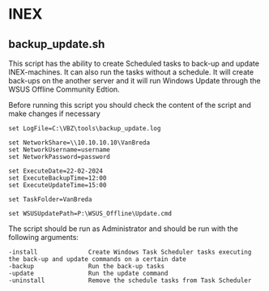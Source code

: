 # INEX

## backup_update.sh
This script has the ability to create Scheduled tasks to back-up and update INEX-machines.
It can also run the tasks without a schedule. It will create back-ups on the another server and it will run Windows Update through the WSUS Offline Community Edtion.

Before running this script you should check the content of the script and make changes if necessary
```
set LogFile=C:\VBZ\tools\backup_update.log

set NetworkShare=\\10.10.10.10\VanBreda
set NetworkUsername=username
set NetworkPassword=password

set ExecuteDate=22-02-2024
set ExecuteBackupTime=12:00
set ExecuteUpdateTime=15:00

set TaskFolder=VanBreda

set WSUSUpdatePath=P:\WSUS_Offline\Update.cmd
```

The script should be run as Administrator and should be run with the following arguments:
```
-install              Create Windows Task Scheduler tasks executing the back-up and update commands on a certain date
-backup               Run the back-up tasks
-update               Run the update command
-uninstall            Remove the schedule tasks from Task Scheduler
```
